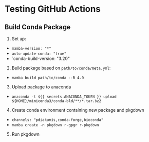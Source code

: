 # Testing GitHub Actions

## Build Conda Package

1. Set up:
  * `mamba-version: "*"`
  * `auto-update-conda: "true"`
  * `conda-build-version: "3.20"
2. Build package based on `path/to/conda/meta.yml`:
  * `mamba build path/to/conda --R 4.0`
3. Upload package to anaconda
  * `anaconda -t ${{ secrets.ANACONDA_TOKEN }} upload ${HOME}/miniconda3/conda-bld/**/*.tar.bz2`
4. Create conda environment containing new package and pkgdown
  * `channels: "pdiakumis,conda-forge,bioconda"`
  * `mamba create -n pkgdown r-gpgr r-pkgdown`
5. Run pkgdown
